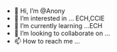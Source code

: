 - 👋 Hi, I’m @Anony 
- 👀 I’m interested in ... ECH,CCIE
- 🌱 I’m currently learning ...ECH
- 💞️ I’m looking to collaborate on ...
- 📫 How to reach me ...

<!---
Jha429874/Jha429874 is a ✨ special ✨ repository because its `README.md` (this file) appears on your GitHub profile.
You can click the Preview link to take a look at your changes.
--->
